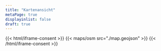 ```yaml
---
title: "Kartenansicht"
metaPage: true
displayinlist: false
draft: true
---
```


{{< html/iframe-consent >}}
    {{< maps/osm src="./map.geojson" >}}
{{< /html/iframe-consent >}}
